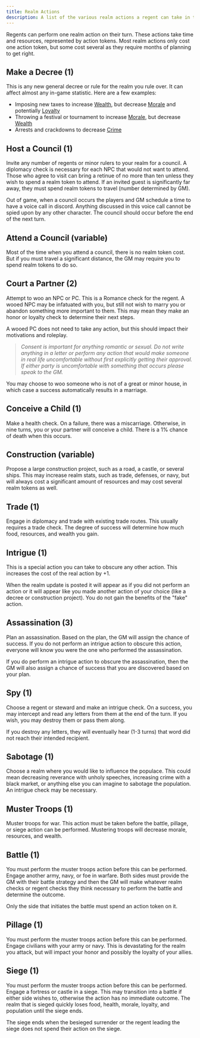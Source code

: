 ```yaml
---
title: Realm Actions
description: A list of the various realm actions a regent can take in the game.
---
```


Regents can perform one realm action on their turn. These actions take time and resources, represented by action tokens. Most realm actions only cost one action token, but some cost several as they require months of planning to get right.

## Make a Decree (1)
This is any new general decree or rule for the realm you rule over. It can affect almost any in-game statistic. Here are a few examples:
- Imposing new taxes to increase [Wealth](/rules/realm-checks#wealth), but decrease [Morale](/rules/realm-checks#morale) and potentially [Loyalty](/rules/realm-checks#loyalty)
- Throwing a festival or tournament to increase [Morale](/rules/realm-checks#morale), but decrease [Wealth](/rules/realm-checks#wealth)
- Arrests and crackdowns to decrease [Crime](/rules/realm-checks#crime)

## Host a Council (1)
Invite any number of regents or minor rulers to your realm for a council. A diplomacy check is necessary for each NPC that would not want to attend. Those who agree to visit can bring a retinue of no more than ten unless they wish to spend a realm token to attend. If an invited guest is significantly far away, they must spend realm tokens to travel (number determined by GM).

Out of game, when a council occurs the players and GM schedule a time to have a voice call in discord. Anything discussed in this voice call cannot be spied upon by any other character. The council should occur before the end of the next turn.

## Attend a Council (variable)
Most of the time when you attend a council, there is no realm token cost. But if you must travel a significant distance, the GM may require you to spend realm tokens to do so.

## Court a Partner (2)
Attempt to woo an NPC or PC. This is a Romance check for the regent. A wooed NPC may be infatuated with you, but still not wish to marry you or abandon something more important to them. This may mean they make an honor or loyalty check to determine their next steps.

A wooed PC does not need to take any action, but this should impact their motivations and roleplay.

> *Consent is important for anything romantic or sexual. Do not write anything in a letter or perform any action that would make someone in real life uncomfortable without first explicitly getting their approval. If either party is uncomfortable with something that occurs please speak to the GM.*

You may choose to woo someone who is not of a great or minor house, in which case a success automatically results in a marriage.

## Conceive a Child (1)
Make a health check. On a failure, there was a miscarriage. Otherwise, in nine turns, you or your partner will conceive a child. There is a 1% chance of death when this occurs.

## Construction (variable)
Propose a large construction project, such as a road, a castle, or several ships. This may increase realm stats, such as trade, defenses, or navy, but will always cost a significant amount of resources and may cost several realm tokens as well.

## Trade (1)
Engage in diplomacy and trade with existing trade routes. This usually requires a trade check. The degree of success will determine how much food, resources, and wealth you gain.

## Intrigue (1)
This is a special action you can take to obscure any other action. This increases the cost of the real action by +1.

When the realm update is posted it will appear as if you did not perform an action or it will appear like you made another action of your choice (like a decree or construction project). You do not gain the benefits of the "fake" action.

## Assassination (3)
Plan an assassination. Based on the plan, the GM will assign the chance of success. If you do not perform an intrigue action to obscure this action, everyone will know you were the one who performed the assassination.

If you do perform an intrigue action to obscure the assassination, then the GM will also assign a chance of success that you are discovered based on your plan.

## Spy (1)
Choose a regent or steward and make an intrigue check. On a success, you may intercept and read any letters from them at the end of the turn. If you wish, you may destroy them or pass them along.

If you destroy any letters, they will eventually hear (1-3 turns) that word did not reach their intended recipient.

## Sabotage (1)
Choose a realm where you would like to influence the populace. This could mean decreasing reverance with unholy speeches, increasing crime with a black market, or anything else you can imagine to sabotage the population. An intrigue check may be necessary.

## Muster Troops (1)
Muster troops for war. This action must be taken before the battle, pillage, or siege action can be performed. Mustering troops will decrease morale, resources, and wealth. 

## Battle (1)
You must perform the muster troops action before this can be performed. Engage another army, navy, or foe in warfare. Both sides must provide the GM with their battle strategy and then the GM will make whatever realm checks or regent checks they think necessary to perform the battle and determine the outcome.

Only the side that initiates the battle must spend an action token on it.

## Pillage (1)
You must perform the muster troops action before this can be performed. Engage civilians with your army or navy. This is devastating for the realm you attack, but will impact your honor and possibly the loyalty of your allies.

## Siege (1)
You must perform the muster troops action before this can be performed. Engage a fortress or castle in a siege. This may transition into a battle if either side wishes to, otherwise the action has no immediate outcome. The realm that is sieged quickly loses food, health, morale, loyalty, and population until the siege ends.

The siege ends when the besieged surrender or the regent leading the siege does not spend their action on the siege.